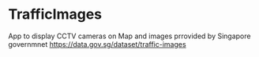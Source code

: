 # TrafficImages
App to display CCTV cameras on Map and images prrovided by Singapore governmnet https://data.gov.sg/dataset/traffic-images
